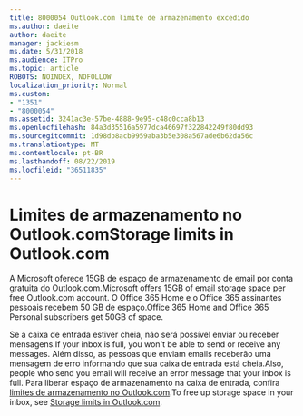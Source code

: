```yaml
---
title: 8000054 Outlook.com limite de armazenamento excedido
ms.author: daeite
author: daeite
manager: jackiesm
ms.date: 5/31/2018
ms.audience: ITPro
ms.topic: article
ROBOTS: NOINDEX, NOFOLLOW
localization_priority: Normal
ms.custom:
- "1351"
- "8000054"
ms.assetid: 3241ac3e-57be-4888-9e95-c48c0cca8b13
ms.openlocfilehash: 84a3d35516a5977dca46697f322842249f80dd93
ms.sourcegitcommit: 1d98db8acb9959aba3b5e308a567ade6b62da56c
ms.translationtype: MT
ms.contentlocale: pt-BR
ms.lasthandoff: 08/22/2019
ms.locfileid: "36511835"
---
```

# <a name="storage-limits-in-outlookcom"></a><span data-ttu-id="b5aaf-102">Limites de armazenamento no Outlook.com</span><span class="sxs-lookup"><span data-stu-id="b5aaf-102">Storage limits in Outlook.com</span></span>

<span data-ttu-id="b5aaf-103">A Microsoft oferece 15GB de espaço de armazenamento de email por conta gratuita do Outlook.com.</span><span class="sxs-lookup"><span data-stu-id="b5aaf-103">Microsoft offers 15GB of email storage space per free Outlook.com account.</span></span> <span data-ttu-id="b5aaf-104">O Office 365 Home e o Office 365 assinantes pessoais recebem 50 GB de espaço.</span><span class="sxs-lookup"><span data-stu-id="b5aaf-104">Office 365 Home and Office 365 Personal subscribers get 50GB of space.</span></span>
  
<span data-ttu-id="b5aaf-105">Se a caixa de entrada estiver cheia, não será possível enviar ou receber mensagens.</span><span class="sxs-lookup"><span data-stu-id="b5aaf-105">If your inbox is full, you won't be able to send or receive any messages.</span></span> <span data-ttu-id="b5aaf-106">Além disso, as pessoas que enviam emails receberão uma mensagem de erro informando que sua caixa de entrada está cheia.</span><span class="sxs-lookup"><span data-stu-id="b5aaf-106">Also, people who send you email will receive an error message that your inbox is full.</span></span> <span data-ttu-id="b5aaf-107">Para liberar espaço de armazenamento na caixa de entrada, confira [limites de armazenamento no Outlook.com](https://go.microsoft.com/fwlink/p/?linkid=2001900&amp;clcid=0x409).</span><span class="sxs-lookup"><span data-stu-id="b5aaf-107">To free up storage space in your inbox, see [Storage limits in Outlook.com](https://go.microsoft.com/fwlink/p/?linkid=2001900&amp;clcid=0x409).</span></span>
  